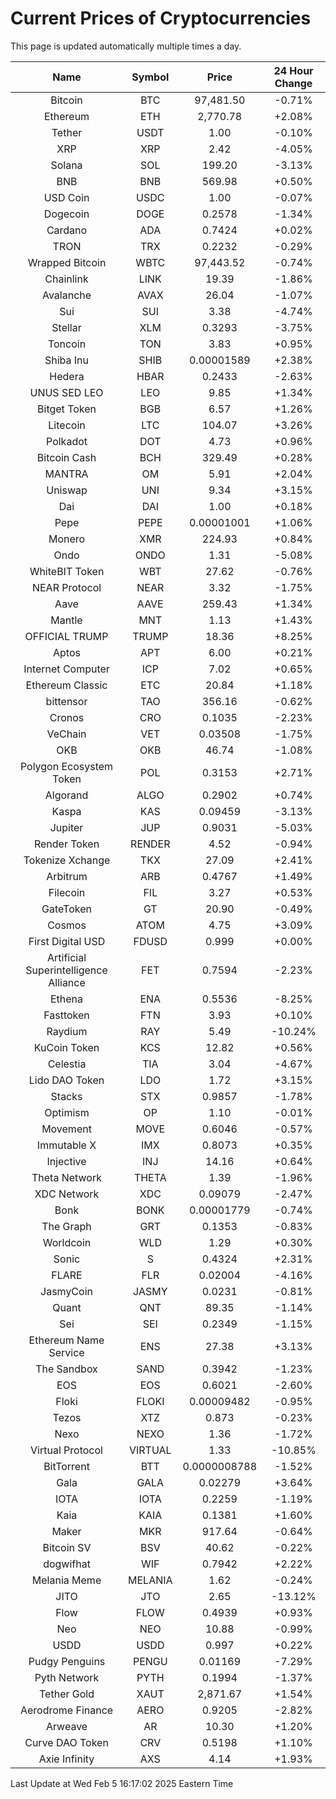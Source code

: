 # Current Prices of Cryptocurrencies
This page is updated automatically multiple times a day.

| Name | Symbol | Price | 24 Hour Change |
| :---: |:---:| :---: | :---: |
| Bitcoin | BTC | 97,481.50 | -0.71% |
| Ethereum | ETH | 2,770.78 | +2.08% |
| Tether | USDT | 1.00 | -0.10% |
| XRP | XRP | 2.42 | -4.05% |
| Solana | SOL | 199.20 | -3.13% |
| BNB | BNB | 569.98 | +0.50% |
| USD Coin | USDC | 1.00 | -0.07% |
| Dogecoin | DOGE | 0.2578 | -1.34% |
| Cardano | ADA | 0.7424 | +0.02% |
| TRON | TRX | 0.2232 | -0.29% |
| Wrapped Bitcoin | WBTC | 97,443.52 | -0.74% |
| Chainlink | LINK | 19.39 | -1.86% |
| Avalanche | AVAX | 26.04 | -1.07% |
| Sui | SUI | 3.38 | -4.74% |
| Stellar | XLM | 0.3293 | -3.75% |
| Toncoin | TON | 3.83 | +0.95% |
| Shiba Inu | SHIB | 0.00001589 | +2.38% |
| Hedera | HBAR | 0.2433 | -2.63% |
| UNUS SED LEO | LEO | 9.85 | +1.34% |
| Bitget Token | BGB | 6.57 | +1.26% |
| Litecoin | LTC | 104.07 | +3.26% |
| Polkadot | DOT | 4.73 | +0.96% |
| Bitcoin Cash | BCH | 329.49 | +0.28% |
| MANTRA | OM | 5.91 | +2.04% |
| Uniswap | UNI | 9.34 | +3.15% |
| Dai | DAI | 1.00 | +0.18% |
| Pepe | PEPE | 0.00001001 | +1.06% |
| Monero | XMR | 224.93 | +0.84% |
| Ondo | ONDO | 1.31 | -5.08% |
| WhiteBIT Token | WBT | 27.62 | -0.76% |
| NEAR Protocol | NEAR | 3.32 | -1.75% |
| Aave | AAVE | 259.43 | +1.34% |
| Mantle | MNT | 1.13 | +1.43% |
| OFFICIAL TRUMP | TRUMP | 18.36 | +8.25% |
| Aptos | APT | 6.00 | +0.21% |
| Internet Computer | ICP | 7.02 | +0.65% |
| Ethereum Classic | ETC | 20.84 | +1.18% |
| bittensor | TAO | 356.16 | -0.62% |
| Cronos | CRO | 0.1035 | -2.23% |
| VeChain | VET | 0.03508 | -1.75% |
| OKB | OKB | 46.74 | -1.08% |
| Polygon Ecosystem Token | POL | 0.3153 | +2.71% |
| Algorand | ALGO | 0.2902 | +0.74% |
| Kaspa | KAS | 0.09459 | -3.13% |
| Jupiter | JUP | 0.9031 | -5.03% |
| Render Token | RENDER | 4.52 | -0.94% |
| Tokenize Xchange | TKX | 27.09 | +2.41% |
| Arbitrum | ARB | 0.4767 | +1.49% |
| Filecoin | FIL | 3.27 | +0.53% |
| GateToken | GT | 20.90 | -0.49% |
| Cosmos | ATOM | 4.75 | +3.09% |
| First Digital USD | FDUSD | 0.999 | +0.00% |
| Artificial Superintelligence Alliance | FET | 0.7594 | -2.23% |
| Ethena | ENA | 0.5536 | -8.25% |
| Fasttoken | FTN | 3.93 | +0.10% |
| Raydium | RAY | 5.49 | -10.24% |
| KuCoin Token | KCS | 12.82 | +0.56% |
| Celestia | TIA | 3.04 | -4.67% |
| Lido DAO Token | LDO | 1.72 | +3.15% |
| Stacks | STX | 0.9857 | -1.78% |
| Optimism | OP | 1.10 | -0.01% |
| Movement | MOVE | 0.6046 | -0.57% |
| Immutable X | IMX | 0.8073 | +0.35% |
| Injective | INJ | 14.16 | +0.64% |
| Theta Network | THETA | 1.39 | -1.96% |
| XDC Network | XDC | 0.09079 | -2.47% |
| Bonk | BONK | 0.00001779 | -0.74% |
| The Graph | GRT | 0.1353 | -0.83% |
| Worldcoin | WLD | 1.29 | +0.30% |
| Sonic | S | 0.4324 | +2.31% |
| FLARE | FLR | 0.02004 | -4.16% |
| JasmyCoin | JASMY | 0.0231 | -0.81% |
| Quant | QNT | 89.35 | -1.14% |
| Sei | SEI | 0.2349 | -1.15% |
| Ethereum Name Service | ENS | 27.38 | +3.13% |
| The Sandbox | SAND | 0.3942 | -1.23% |
| EOS | EOS | 0.6021 | -2.60% |
| Floki | FLOKI | 0.00009482 | -0.95% |
| Tezos | XTZ | 0.873 | -0.23% |
| Nexo | NEXO | 1.36 | -1.72% |
| Virtual Protocol | VIRTUAL | 1.33 | -10.85% |
| BitTorrent | BTT | 0.0000008788 | -1.52% |
| Gala | GALA | 0.02279 | +3.64% |
| IOTA | IOTA | 0.2259 | -1.19% |
| Kaia | KAIA | 0.1381 | +1.60% |
| Maker | MKR | 917.64 | -0.64% |
| Bitcoin SV | BSV | 40.62 | -0.22% |
| dogwifhat | WIF | 0.7942 | +2.22% |
| Melania Meme | MELANIA | 1.62 | -0.24% |
| JITO | JTO | 2.65 | -13.12% |
| Flow | FLOW | 0.4939 | +0.93% |
| Neo | NEO | 10.88 | -0.99% |
| USDD | USDD | 0.997 | +0.22% |
| Pudgy Penguins | PENGU | 0.01169 | -7.29% |
| Pyth Network | PYTH | 0.1994 | -1.37% |
| Tether Gold | XAUT | 2,871.67 | +1.54% |
| Aerodrome Finance | AERO | 0.9205 | -2.82% |
| Arweave | AR | 10.30 | +1.20% |
| Curve DAO Token | CRV | 0.5198 | +1.10% |
| Axie Infinity | AXS | 4.14 | +1.93% |

Last Update at Wed Feb  5 16:17:02 2025 Eastern Time